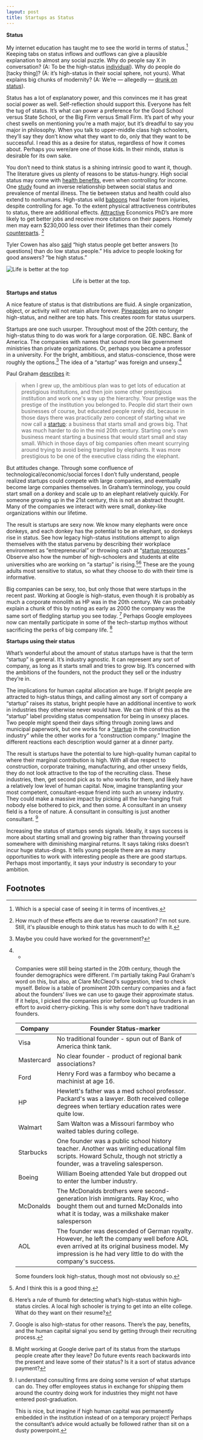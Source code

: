 ```yaml
---
layout: post
title: Startups as Status
---
```


**Status**

My internet education has taught me to see the world in terms of status.[^1] Keeping tabs on status inflows and outflows can give a plausible explanation to almost any social puzzle. Why do people say X in conversation? (A: To be the high-status [individual](https://thepointmag.com/examined-life/who-wants-to-play-the-status-game-agnes-callard/)). Why do people do [tacky thing]? (A: it’s high-status in their social sphere, not yours). What explains big chunks of modernity? (A: We’re — allegedly — [drunk on status](https://www.overcomingbias.com/2021/06/our-big-wealth-status-mistake.html)).

Status has a lot of explanatory power, and this convinces me it has great social power as well. Self-reflection should support this. Everyone has felt the tug of status. It’s what can power a preference for the Good School versus State School, or the Big Firm versus Small Firm. It’s part of why your chest swells on mentioning you’re a math major, but it’s dreadful to say you major in philosophy. When you talk to upper-middle class high schoolers, they’ll say they don’t know what they want to do, only that they want to be successful. I read this as a desire for status, regardless of how it comes about. Perhaps you were/are one of those kids. In their minds, status is desirable for its own sake.

You don’t need to think status is a shining intrinsic good to want it, though. The literature gives us plenty of reasons to be status-hungry. High social status may come with [health benefits](https://www.ncbi.nlm.nih.gov/pmc/articles/PMC2547480/), even when controlling for income. One [study](https://jamanetwork.com/journals/jamapsychiatry/article-abstract/1919419) found an inverse relationship between social status and prevalence of mental illness. The tie between status and health could also extend to nonhumans. High-status wild [baboons](https://www.pnas.org/content/109/23/9017.full) heal faster from injuries, despite controlling for age. To the extent physical attractiveness contributes to status, there are additional effects. [Attractive](https://www.dropbox.com/s/km0f8wl27ip9czd/HaleRegevRubinstein.pdf?dl=0) Economics PhD’s are more likely to get better jobs and receive more citations on their papers. Homely men may earn $230,000 less over their lifetimes than their comely [counterparts](https://www.degruyter.com/document/doi/10.1515/9781400839445-007/html). [^2]

Tyler Cowen has also [said](https://marginalrevolution.com/marginalrevolution/2021/06/how-do-you-ask-good-questions.html) “high status people get better answers [to questions] than do low status people.” His advice to people looking for good answers? “be high status.”  

![Life is better at the top](/assets/pictures/status/totem_pole.jpg)

<p style="text-align: center;">
 Life is better at the top.
</p>

**Startups and status**

A nice feature of status is that distributions are fluid. A single organization, object, or activity will not retain allure forever. [Pineapples](https://en.wikipedia.org/wiki/Pineapple#Old_World_introduction) are no longer high-status, and neither are top hats. This creates room for status usurpers.

Startups are one such usurper. Throughout most of the 20th century, the high-status thing to do was work for a large corporation. GE. NBC. Bank of America. The companies with names that sound more like government ministries than private organizations. Or, perhaps you became a professor in a university. For the bright, ambitious, and status-conscience, those were roughly the options.[^3] The idea of a “startup” was foreign and unsexy.[^bignote]

Paul Graham [describes](www.paulgraham.com/re.html) it:

>when I grew up, the ambitious plan was to get lots of education at prestigious institutions, and then join some other prestigious institution and work one's way up the hierarchy. Your prestige was the prestige of the institution you belonged to. People did start their own businesses of course, but educated people rarely did, because in those days there was practically zero concept of starting what we now call a [startup](www.paulgraham.com/growth.html): a business that starts small and grows big. That was much harder to do in the mid 20th century. Starting one's own business meant starting a business that would start small and stay small. Which in those days of big companies often meant scurrying around trying to avoid being trampled by elephants. It was more prestigious to be one of the executive class riding the elephant.

But attitudes change. Through some confluence of technological/economic/social forces I don’t fully understand, people realized startups could compete with large companies, and eventually become large companies themselves. In Graham’s terminology, you could start small on a donkey and scale up to an elephant relatively quickly. For someone growing up in the 21st century, this is not an abstract thought. Many of the companies we interact with were small, donkey-like organizations within our lifetime.

The result is startups are sexy now. We know many elephants were once donkeys, and each donkey has the potential to be an elephant, so donkeys rise in status. See how legacy high-status institutions attempt to align themselves with the status parvenu by describing their workplace environment as “entrepreneurial” or throwing cash at “[startup resources](https://www.blackstonelaunchpad.org/).” Observe also how the number of high-schoolers and students at elite universities who are working on “a startup” is rising.[^5][^6] These are the young adults most sensitive to status, so what they choose to do with their time is informative.  

Big companies can be sexy, too, but only those that were startups in the recent past. Working at Google is high-status, even though it is probably as much a corporate monolith as HP was in the 20th century. We can probably explain a chunk of this by noting as early as 2000 the company was the same sort of fledgling startup you see today. [^7] Perhaps Google employees now can mentally participate in some of the tech-startup mythos without sacrificing the perks of big company life. [^8]

**Startups using their status**

What’s wonderful about the amount of status startups have is that the term “startup” is general. It’s industry agnostic. It can represent any sort of company, as long as it starts small and tries to grow big. It’s concerned with the ambitions of the founders, not the product they sell or the industry they’re in.

The implications for human capital allocation are huge. If bright people are attracted to high-status things, and calling almost any sort of company a “startup” raises its status, bright people have an additional incentive to work in industries they otherwise never would have. We can think of this as the “startup” label providing status compensation for being in unsexy places. Two people might spend their days sifting through zoning laws and municipal paperwork, but one works for a [“startup](https://www.ycombinator.com/companies/mighty-buildings) in the construction industry” while the other works for a “construction company.” Imagine the different reactions each description would garner at a dinner party.

The result is startups have the potential to lure high-quality human capital to where their marginal contribution is high. With all due respect to construction, corporate training, manufacturing, and other unsexy fields, they do not look attractive to the top of the recruiting class. These industries, then, get second pick as to who works for them, and likely have a relatively low level of human capital. Now, imagine transplanting your most competent, consultant-esque friend into such an unsexy industry. They could make a massive impact by picking all the low-hanging fruit nobody else bothered to pick, and then some. A consultant in an unsexy field is a force of nature. A consultant in consulting is just another consultant. [^biggnote]

Increasing the status of startups sends signals. Ideally, it says success is more about starting small and growing big rather than throwing yourself somewhere with diminishing marginal returns. It says taking risks doesn’t incur huge status-dings. It tells young people there are as many opportunities to work with interesting people as there are good startups. Perhaps most importantly, it says your industry is secondary to your ambition.  

Footnotes
---

[^1]: Which is a special case of seeing it in terms of incentives.

[^2]: How much of these effects are due to reverse causation? I'm not sure. Still, it's plausible enough to think status has much to do with it.

[^3]: Maybe you could have worked for the government?



[^bignote]: -

    Companies were still being started in the 20th century, though the founder demographics were different. I'm partially taking Paul Graham's word on this, but also, at Clare McCleod's suggestion, tried to check myself. Below is a table of prominent 20th century companies and a fact about the founders' lives we can use to gauge their approximate status. If it helps, I picked the companies prior before looking up founders in an effort to avoid cherry-picking. This is why some don't have traditional founders.

    | Company      | Founder Status-marker |
    | ----------- | ----------- |
    | Visa      | No traditional founder - spun out of Bank of America think tank.       |
    | Mastercard   | No clear founder - product of regional bank associations?         |
    |Ford         | Henry Ford was a farmboy who became a machinist at age 16. |
    |HP           | Hewlett's father was a med school professor. Packard's was a lawyer. Both received college degrees when tertiary education rates were quite low. |
    |Walmart      | Sam Walton was a Missouri farmboy who waited tables during college. |
    |Starbucks     | One founder was a public school history teacher. Another was writing educational film scripts. Howard Schulz, though not strictly a founder, was a traveling salesperson. |
    |Boeing       | William Boeing attended Yale but dropped out to enter the lumber industry. |
    | McDonalds | The McDonalds brothers were second-generation Irish immigrants. Ray Kroc, who bought them out and turned McDonalds into what it is today, was a milkshake maker salesperson |
    |AOL | The founder was descended of German royalty. However, he left the company well before AOL even arrived at its original business model. My impression is he had very little to do with the company's success.|

    Some founders look high-status, though most not obviously so.

[^5]: And I think this is a good thing.

[^6]: Here’s a rule of thumb for detecting what’s high-status within high-status circles. A local high schooler is trying to get into an elite college. What do they want on their resume?

[^7]: Google is also high-status for other reasons. There’s the pay, benefits, and the human capital signal you send by getting through their recruiting process.

[^8]: Might working at Google derive part of its status from the startups people create after they leave? Do future events reach backwards into the present and leave some of their status? Is it a sort of status advance payment?

[^biggnote]:  I understand consulting firms are doing some version of what startups can do. They offer employees status in exchange for shipping them around the country doing work for industries they might not have entered post-graduation.

    This is nice, but imagine if high human capital was permanently embedded in the institution instead of on a temporary project! Perhaps the consultant’s advice would actually be followed rather than sit on a dusty powerpoint.
